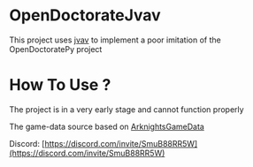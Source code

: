# OpenDoctorateJvav

This project uses [jvav](https://orangezscb.gitee.io/jvav/) to implement a poor imitation of the OpenDoctoratePy project

# How To Use ?

The project is in a very early stage and cannot function properly

The game-data source based on [ArknightsGameData](https://raw.githubusercontent.com/Kengxxiao/ArknightsGameData/master/zh_CN/gamedata/excel/character_table.json)

Discord: [https://discord.com/invite/SmuB88RR5W](https://discord.com/invite/SmuB88RR5W)
